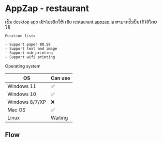 # AppZap - restaurant

ເປັນ desktop app ເອົາໄວເຮັດໃຫ້ ເວັບ [restaurant.appzap.la](http://restaurant.appzap.la) ສາມາດປິນບິນໄດ້ໄດ້ໂດຍໃຊ້

```
Function lists

- Support paper 80,58
- Support text and image
- Support usb printing
- Support wifi printing

```

Operating system

| OS | Can use |
| --- | --- |
| Windows 11 | ✅ |
| Windows 10 | ✅ |
| Windows 8/7/XP | ❌ |
| Mac OS | ✅ |
| Linux | Waiting |

## Flow